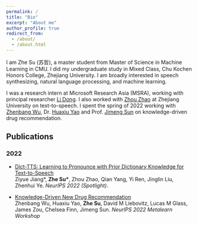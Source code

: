 ```yaml
---
permalink: /
title: "Bio"
excerpt: "About me"
author_profile: true
redirect_from: 
  - /about/
  - /about.html
---
```


I am Zhe Su (苏哲), a master student from Master of Science in Machine Learning in CMU. I did my undergraduate study in Mixed Class, Chu Kochen Honors College, Zhejiang University. I am broadly interested in speech synthesizing, natural language processing, and machine learning.

I was a research intern at Microsoft Research Asia (MSRA), working with principal researcher [Li Dong](http://dong.li/). I also worked with [Zhou Zhao](https://person.zju.edu.cn/zhaozhou) at Zhejiang University on text-to-speech. I spent the spring of 2022 working with [Zhenbang Wu](https://zzachw.github.io/), Dr. [Huaxiu Yao](https://huaxiuyao.mystrikingly.com/) and Prof. [Jimeng Sun](https://cs.illinois.edu/about/people/faculty/jimeng) on knowledge-driven drug recommendation. 


## Publications

### 2022
+ [Dict-TTS: Learning to Pronounce with Prior Dictionary Knowledge for Text-to-Speech](https://arxiv.org/abs/2206.02147) <br/>
Ziyue Jiang\*, **Zhe Su\***, Zhou Zhao, Qian Yang, Yi Ren, Jinglin Liu, Zhenhui Ye. *NeurIPS 2022 (Spotlight)*.

+ [Knowledge-Driven New Drug Recommendation](https://arxiv.org/abs/2210.05572) <br/> 
Zhenbang Wu, Huaxiu Yao, **Zhe Su**, David M Liebovitz, Lucas M Glass, James Zou, Chelsea Finn, Jimeng Sun. *NeurIPS 2022 Metalearn Workshop*

<br/><br/>


<!-- div style="display:none" -->
<!-- ![img](https://www.clustrmaps.com/map_v2.png?d=SZVY_qQLUuMQNhS9vvYRHoE3eIkGk_rBgpyvfjcPuAI&cl=ffffff) -->
<!-- img src="https://www.clustrmaps.com/map_v2.png?d=SZVY_qQLUuMQNhS9vvYRHoE3eIkGk_rBgpyvfjcPuAI&cl=ffffff" -->
